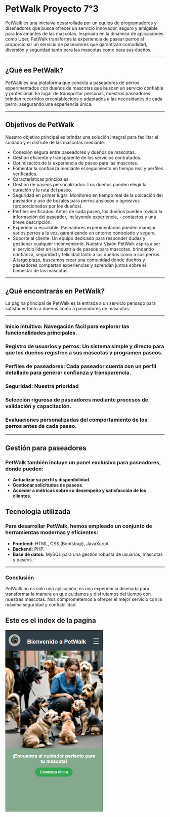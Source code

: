 # PetWalk Proyecto 7°3

PetWalk es una iniciaiva desarrollada por un equipo de programadores y diseñadores que busca ofrecer un servicio innovador, seguro y amigable para los amantes de las mascotas. Inspirado en la dinámica de aplicaciones como Uber, PetWalk transforma la experiencia de pasear perros al proporcionar un servicio de paseadores que garantizan comodidad, diversión y seguridad tanto para las mascotas como para sus dueños.

---

## ¿Qué es PetWalk?
PetWalk es una plataforma que conecta a paseadores de perros experimentados con dueños de mascotas que buscan un servicio confiable y profesional. En lugar de transportar personas, nuestros paseadores brindan recorridos preestablecidos y adaptados a las necesidades de cada perro, asegurando una experiencia única.


---

## Objetivos de PetWalk
Nuestro objetivo principal es brindar una solución integral para facilitar el cuidado y el disfrute de las mascotas mediante:

- Conexión segura entre paseadores y dueños de mascotas.
- Gestión eficiente y transparente de los servicios contratados.
- Optimización de la experiencia de paseo para las mascotas.
- Fomentar la confianza mediante el seguimiento en tiempo real y perfiles verificados.
- Características principales
- Gestión de paseos personalizados: Los dueños pueden elegir la duración y la ruta del paseo.
- Seguridad en primer lugar: Monitoreo en tiempo real de la ubicación del paseador y uso de bozales para perros ansiosos o agresivos (proporcionados por los dueños).
- Perfiles verificados: Antes de cada paseo, los dueños pueden revisar la información del paseador, incluyendo experiencia, - contactos y una breve descripción.
- Experiencia escalable: Paseadores experimentados pueden manejar varios perros a la vez, garantizando un entorno controlado y seguro.
- Soporte al cliente: Un equipo dedicado para responder dudas y gestionar cualquier inconveniente.
Nuestra Visión
PetWalk aspira a ser el servicio líder en la industria de paseos para mascotas, brindando confianza, seguridad y felicidad tanto a los dueños como a sus perros. A largo plazo, buscamos crear una comunidad donde dueños y paseadores compartan experiencias y aprendan juntos sobre el bienestar de las mascotas.

---

## ¿Qué encontrarás en PetWalk?
La página principal de PetWalk es la entrada a un servicio pensado para satisfacer tanto a dueños como a paseadores de mascotas:

---

### Inicio intuitivo: Navegación fácil para explorar las funcionalidades principales.
### Registro de usuarios y perros: Un sistema simple y directo para que los dueños registren a sus mascotas y programen paseos.
### Perfiles de paseadores: Cada paseador cuenta con un perfil detallado para generar confianza y transparencia.
### Seguridad: Nuestra prioridad
### Selección rigurosa de paseadores mediante procesos de validación y capacitación.
### Evaluaciones personalizadas del comportamiento de los perros antes de cada paseo.

---

## Gestión para paseadores

### PetWalk también incluye un panel exclusivo para paseadores, donde pueden:

- **Actualizar su perfil y disponibilidad**.
- **Gestionar solicitudes de paseos**.
- **Acceder a métricas sobre su desempeño y satisfacción de los clientes**.
  
## Tecnología utilizada
### Para desarrollar PetWalk, hemos empleado un conjunto de herramientas modernas y eficientes:

- **Frontend:** HTML, CSS (Bootstrap), JavaScript.
- **Backend:** PHP.
- **Base de datos:** MySQL para una gestión robusta de usuarios, mascotas y paseos.

---

### Conclusión

PetWalk no es solo una aplicación; es una experiencia diseñada para transformar la manera en que cuidamos y disfrutamos del tiempo con nuestras mascotas. Nos comprometemos a ofrecer el mejor servicio con la máxima seguridad y confiabilidad.

## Este es el index de la pagina

![inicio](imagenes/inicio.png)

